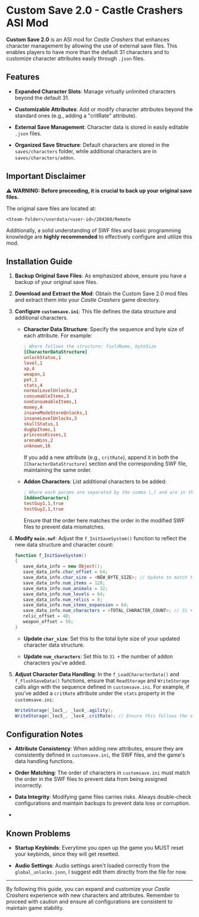 
# Custom Save 2.0 - Castle Crashers ASI Mod

**Custom Save 2.0** is an ASI mod for _Castle Crashers_ that enhances character management by allowing the use of external save files. This enables players to have more than the default 31 characters and to customize character attributes easily through `.json` files.

## Features

-   **Expanded Character Slots**: Manage virtually unlimited characters beyond the default 31.
    
-   **Customizable Attributes**: Add or modify character attributes beyond the standard ones (e.g., adding a "critRate" attribute).
    
-   **External Save Management**: Character data is stored in easily editable `.json` files.
    
-   **Organized Save Structure**: Default characters are stored in the `saves/characters` folder, while additional characters are in `saves/characters/addon`.
    

## Important Disclaimer

**⚠️ WARNING: Before proceeding, it is **crucial** to back up your original save files.**

The original save files are located at:

```
<Steam-folder>/userdata/<user-id>/204360/Remote

```

Additionally, a solid understanding of SWF files and basic programming knowledge are **highly recommended** to effectively configure and utilize this mod.

## Installation Guide

1.  **Backup Original Save Files**: As emphasized above, ensure you have a backup of your original save files.
    
2.  **Download and Extract the Mod**: Obtain the Custom Save 2.0 mod files and extract them into your _Castle Crashers_ game directory.
    
3.  **Configure `customsave.ini`**: This file defines the data structure and additional characters.
    
    -   **Character Data Structure**: Specify the sequence and byte size of each attribute. For example:
        
        ```ini
        ; Where follows the structure: fieldName, byteSize
        [CharacterDataStructure]
        unlockStatus,1
        level,1
        xp,4
        weapon,1
        pet,1
        stats,4
        normalLevelUnlocks,3
        consumableItems,3
        nonConsumableItems,1
        money,4
        insaneModeStoreUnlocks,1
        insaneLevelUnlocks,3
        skullStatus,1
        dugUpItems,1
        princessKisses,1
        arenaWins,2
        unknown,16
        
        ```
        
        If you add a new attribute (e.g., `critRate`), append it in both the `[CharacterDataStructure]` section and the corresponding SWF file, maintaining the same order.
        
    -   **Addon Characters**: List additional characters to be added:
        
        ```ini
        ; Where each params are separated by the comma (,) and are in this order: id, startingWeaponId, isInitiallyUnlocked
        [AddonCharacters]
        testGuy1,1,true
        testGuy2,1,true
        ```
        
        Ensure that the order here matches the order in the modified SWF files to prevent data mismatches.
        
4.  **Modify `main.swf`**: Adjust the `f_InitSaveSystem()` function to reflect the new data structure and character count:
    
    ```actionscript
    function f_InitSaveSystem()
    {
       save_data_info = new Object();
       save_data_info.char_offset = 64;
       save_data_info.char_size = <NEW_BYTE_SIZE>; // Update to match the total byte size of the new data structure
       save_data_info.num_items = 128;
       save_data_info.num_animals = 32;
       save_data_info.num_levels = 64;
       save_data_info.num_relics = 8;
       save_data_info.num_items_expansion = 64;
       save_data_info.num_characters = <TOTAL_CHARACTER_COUNT>; // 31 + number of addon characters
       relic_offset = 40;
       weapon_offset = 50;
    }
    
    ```
    
    -   **Update `char_size`**: Set this to the total byte size of your updated character data structure.
        
    -   **Update `num_characters`**: Set this to `31 +` the number of addon characters you've added.
        
5.  **Adjust Character Data Handling**: In the `f_LoadCharacterData()` and `f_FlushSaveData()` functions, ensure that `ReadStorage` and `WriteStorage` calls align with the sequence defined in `customsave.ini`. For example, if you've added a `critRate` attribute under the `stats` property in the `customsave.ini`:
    
    ```actionscript
    WriteStorage(_loc5_, _loc4_.agility);
    WriteStorage(_loc5_, _loc4_.critRate); // Ensure this follows the same order as in customsave.ini
    
    ```
    

## Configuration Notes

-   **Attribute Consistency**: When adding new attributes, ensure they are consistently defined in `customsave.ini`, the SWF files, and the game's data handling functions.
    
-   **Order Matching**: The order of characters in `customsave.ini` must match the order in the SWF files to prevent data from being assigned incorrectly.
    
-   **Data Integrity**: Modifying game files carries risks. Always double-check configurations and maintain backups to prevent data loss or corruption.
-   
## Known Problems

- **Startup Keybinds**: Everytime you open up the game you MUST reset your keybinds, since they will get resetted.

- **Audio Settings**: Audio settings aren't loaded correctly from the `global_unlocks.json`, I suggest edit them directly from the file for now.
    

----------

By following this guide, you can expand and customize your _Castle Crashers_ experience with new characters and attributes. Remember to proceed with caution and ensure all configurations are consistent to maintain game stability.
